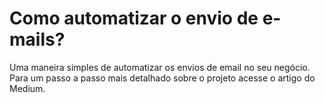 # Como automatizar o envio de e-mails?

 Uma maneira simples de automatizar os envios de email no seu negócio. Para um passo a passo mais detalhado sobre o projeto acesse o artigo do Medium.

